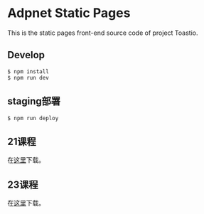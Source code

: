 # Adpnet Static Pages
This is the static pages front-end source code of project Toastio.

## Develop

```shell
$ npm install
$ npm run dev
```

## staging部署
```shell
$ npm run deploy
```

## 21课程

在[这里](https://assets.zjzsxhy.com/upload/da9c57c5-bff0-435b-8122-51bd314df8d9.zip)下载。

## 23课程

在[这里](https://assets.zjzsxhy.com/upload/bb89db96-affe-48a8-9cda-1202d3ac8b74.zip)下载。

